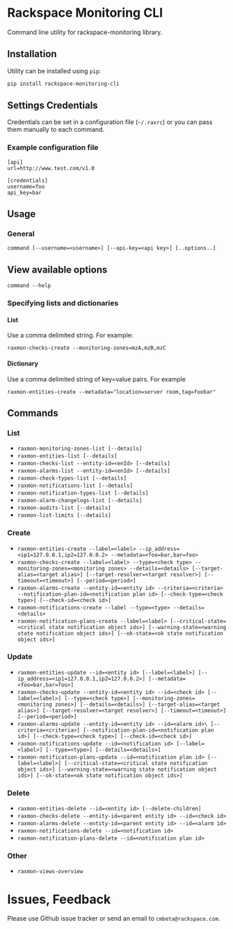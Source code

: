 # Rackspace Monitoring CLI

Command line utility for rackspace-monitoring library.

## Installation

Utility can be installed using `pip`:

```bash
pip install rackspace-monitoring-cli
```

## Settings Credentials

Credentials can be set in a configuration file (`~/.raxrc`) or you can pass 
them manually to each command.

### Example configuration file

```
[api]
url=http://www.test.com/v1.0

[credentials]
username=foo
api_key=bar
```

## Usage

### General

`command [--username=<username>] [--api-key=<api key>] [..options..]`

## View available options

`command --help`

### Specifying lists and dictionaries

#### List

Use a comma delimited string. For example:

`raxmon-checks-create --monitoring-zones=mzA,mzB,mzC`

#### Dictionary

Use a comma delimited string of key=value pairs. For example

`raxmon-entities-create --metadata="location=server room,tag=foobar"`

## Commands

### List

* `raxmon-monitoring-zones-list [--details]`
* `raxmon-entities-list [--details]`
* `raxmon-checks-list --entity-id=<enId> [--details]`
* `raxmon-alarms-list --entity-id=<enId> [--details]`
* `raxmon-check-types-list [--details]`
* `raxmon-notifications-list [--details]`
* `raxmon-notification-types-list [--details]`
* `raxmon-alarm-changelogs-list [--details]`
* `raxmon-audits-list [--details]`
* `raxmon-list-limits [--details]`

### Create

* `raxmon-entities-create --label=<label> --ip_address=<ip1=127.0.0.1,ip2=127.0.0.2>
                        --metadata=<foo=bar,bar=foo>`
* `raxmon-checks-create --label=<label> --type=<check type>
                      --monitoring-zones=<monitoring zones>
                      --details=<details>
                      [--target-alias=<target alias>]
                      [--target-resolver=<target resolver>]
                      [--timeout=<timeout>]
                      [--period=<period>]`
* `raxmon-alarms-create --entity-id=<entity id>
                      --criteria=<criteria>
                      --notification-plan-id=<notification plan id>
                      [--check-type=<check type>]
                      [--check-id=<check id>]`
* `raxmon-notifications-create --label
                      --type=<type>
                      --details=<details>`
* `raxmon-notification-plans-create --label=<label>
                      [--critical-state=<critical state notification object ids>]
                      [--warning-state=<warning state notification object ids>]
                      [--ok-state=<ok state notification object ids>]`

### Update

* `raxmon-entities-update --id=<entity id> [--label=<label>]
                        [--ip_address=<ip1=127.0.0.1,ip2=127.0.0.2>]
                        [--metadata=<foo=bar,bar=foo>]`
* `raxmon-checks-update --entity-id=<entity id> --id=<check id>
                      [--label=<label>] [--type=<check type>]
                      [--monitoring-zones=<monitoring zones>]
                      [--details=<details>]
                      [--target-alias=<target alias>]
                      [--target-resolver=<target resolver>]
                      [--timeout=<timeout>]
                      [--period=<period>]`
* `raxmon-alarms-update --entity-id=<entity id>
                      --id=<alarm id>\
                      [--criteria=<criteria>]
                      [--notification-plan-id=<notification plan id>]
                      [--check-type=<check type>]
                      [--check-id=<check id>]`
* `raxmon-notifications-update --id=<notification id>
                      [--label=<label>]
                      [--type=<type>]
                      [--details=<details>]`
* `raxmon-notification-plans-update --id=<notification plan id>
                      [--label=<label>]
                      [--critical-state=<critical state notification object ids>]
                      [--warning-state=<warning state notification object ids>]
                      [--ok-state=<ok state notification object ids>]`

### Delete

* `raxmon-entities-delete --id=<entity id> [--delete-children]`
* `raxmon-checks-delete --entity-id=<parent entity id> --id=<check id>`
* `raxmon-alarms-delete --entity-id=<parent entity id> --id=<alarm id>`
* `raxmon-notifications-delete --id=<notification id>`
* `raxmon-notification-plans-delete --id=<notification plan id>`

### Other

* `raxmon-views-overview`

# Issues, Feedback

Please use Github issue tracker or send an email to `cmbeta@rackspace.com`.
